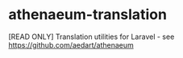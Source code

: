 # athenaeum-translation
[READ ONLY] Translation utilities for Laravel - see https://github.com/aedart/athenaeum
